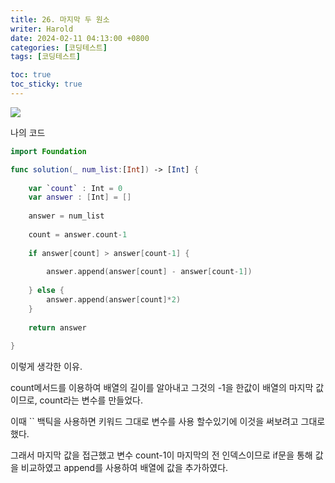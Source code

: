```yaml
---
title: 26. 마지막 두 원소
writer: Harold
date: 2024-02-11 04:13:00 +0800
categories: [코딩테스트]
tags: [코딩테스트]

toc: true
toc_sticky: true
---
```

![](https://velog.velcdn.com/images/haroldfromk/post/cfc314fa-63d0-45aa-9218-aa289855b03d/image.png)

나의 코드
```swift
import Foundation

func solution(_ num_list:[Int]) -> [Int] {
    
    var `count` : Int = 0
    var answer : [Int] = []
    
    answer = num_list
    
    count = answer.count-1
    
    if answer[count] > answer[count-1] {
        
        answer.append(answer[count] - answer[count-1])
        
    } else {
        answer.append(answer[count]*2)
    }
    
    return answer
    
}
```

이렇게 생각한 이유.

count메서드를 이용하여 배열의 길이를 알아내고 그것의 -1을 한값이 배열의 마지막 값이므로, count라는 변수를 만들었다. 

이때 `` 백틱을 사용하면 키워드 그대로 변수를 사용 할수있기에 이것을 써보려고 그대로 했다.

그래서 마지막 값을 접근했고 변수 count-1이 마지막의 전 인덱스이므로 if문을 통해 값을 비교하였고 append를 사용하여 배열에 값을 추가하였다.